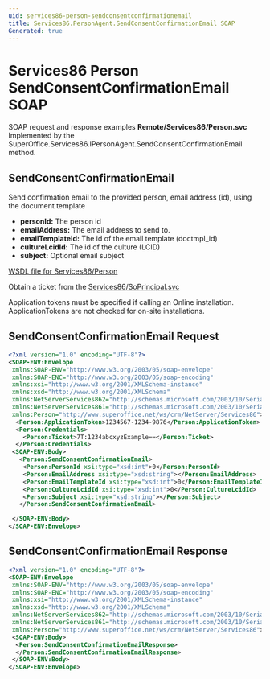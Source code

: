 ```yaml
---
uid: services86-person-sendconsentconfirmationemail
title: Services86.PersonAgent.SendConsentConfirmationEmail SOAP
Generated: true
---
```


# Services86 Person SendConsentConfirmationEmail SOAP

SOAP request and response examples **Remote/Services86/Person.svc**
Implemented by the <see cref="M:SuperOffice.Services86.IPersonAgent.SendConsentConfirmationEmail">SuperOffice.Services86.IPersonAgent.SendConsentConfirmationEmail</see> method.

## SendConsentConfirmationEmail

Send confirmation email to the provided person, email address (id), using the document template

* **personId:** The person id
* **emailAddress:** The email address to send to.
* **emailTemplateId:** The id of the email template (doctmpl\_id)
* **cultureLcidId:** The id of the culture (LCID)
* **subject:** Optional email subject



[WSDL file for Services86/Person](../Services86-Person.md)

Obtain a ticket from the [Services86/SoPrincipal.svc](../SoPrincipal/SoPrincipal.md)

Application tokens must be specified if calling an Online installation. ApplicationTokens are not checked for on-site installations.

## SendConsentConfirmationEmail Request

```xml
<?xml version="1.0" encoding="UTF-8"?>
<SOAP-ENV:Envelope
 xmlns:SOAP-ENV="http://www.w3.org/2003/05/soap-envelope"
 xmlns:SOAP-ENC="http://www.w3.org/2003/05/soap-encoding"
 xmlns:xsi="http://www.w3.org/2001/XMLSchema-instance"
 xmlns:xsd="http://www.w3.org/2001/XMLSchema"
 xmlns:NetServerServices862="http://schemas.microsoft.com/2003/10/Serialization/Arrays"
 xmlns:NetServerServices861="http://schemas.microsoft.com/2003/10/Serialization/"
 xmlns:Person="http://www.superoffice.net/ws/crm/NetServer/Services86">
  <Person:ApplicationToken>1234567-1234-9876</Person:ApplicationToken>
  <Person:Credentials>
    <Person:Ticket>7T:1234abcxyzExample==</Person:Ticket>
  </Person:Credentials>
 <SOAP-ENV:Body>
   <Person:SendConsentConfirmationEmail>
    <Person:PersonId xsi:type="xsd:int">0</Person:PersonId>
    <Person:EmailAddress xsi:type="xsd:string"></Person:EmailAddress>
    <Person:EmailTemplateId xsi:type="xsd:int">0</Person:EmailTemplateId>
    <Person:CultureLcidId xsi:type="xsd:int">0</Person:CultureLcidId>
    <Person:Subject xsi:type="xsd:string"></Person:Subject>
   </Person:SendConsentConfirmationEmail>

 </SOAP-ENV:Body>
</SOAP-ENV:Envelope>

```


## SendConsentConfirmationEmail Response

```xml
<?xml version="1.0" encoding="UTF-8"?>
<SOAP-ENV:Envelope
 xmlns:SOAP-ENV="http://www.w3.org/2003/05/soap-envelope"
 xmlns:SOAP-ENC="http://www.w3.org/2003/05/soap-encoding"
 xmlns:xsi="http://www.w3.org/2001/XMLSchema-instance"
 xmlns:xsd="http://www.w3.org/2001/XMLSchema"
 xmlns:NetServerServices862="http://schemas.microsoft.com/2003/10/Serialization/Arrays"
 xmlns:NetServerServices861="http://schemas.microsoft.com/2003/10/Serialization/"
 xmlns:Person="http://www.superoffice.net/ws/crm/NetServer/Services86">
 <SOAP-ENV:Body>
  <Person:SendConsentConfirmationEmailResponse>
  </Person:SendConsentConfirmationEmailResponse>
 </SOAP-ENV:Body>
</SOAP-ENV:Envelope>

```

